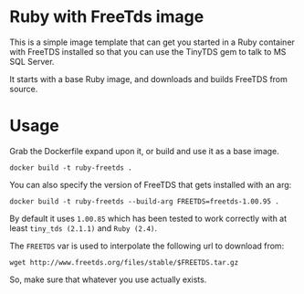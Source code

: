 # Ruby with FreeTds image

This is a simple image template that can get you started in a Ruby container with FreeTDS installed so that you can use the TinyTDS gem to talk to MS SQL Server.

It starts with a base Ruby image, and downloads and builds FreeTDS from source.

# Usage

Grab the Dockerfile expand upon it, or build and use it as a base image.

```
docker build -t ruby-freetds .
```

You can also specify the version of FreeTDS that gets installed with an arg:

```
docker build -t ruby-freetds --build-arg FREETDS=freetds-1.00.95 .
```

By default it uses `1.00.85` which has been tested to work correctly with at least `tiny_tds (2.1.1)` and `Ruby (2.4)`.

The `FREETDS` var is used to interpolate the following url to download from:

`wget http://www.freetds.org/files/stable/$FREETDS.tar.gz`

So, make sure that whatever you use actually exists.
